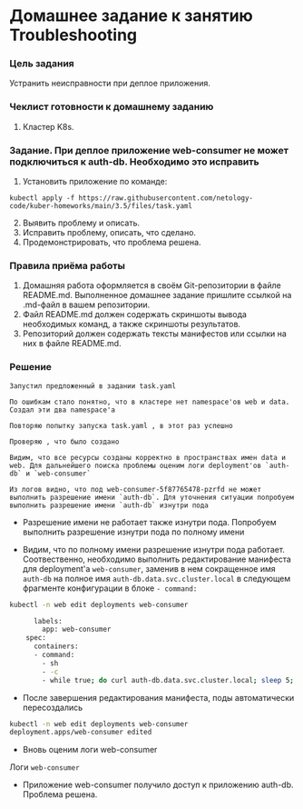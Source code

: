 # Домашнее задание к занятию Troubleshooting

### Цель задания

Устранить неисправности при деплое приложения.

### Чеклист готовности к домашнему заданию

1. Кластер K8s.

### Задание. При деплое приложение web-consumer не может подключиться к auth-db. Необходимо это исправить

1. Установить приложение по команде:
```shell
kubectl apply -f https://raw.githubusercontent.com/netology-code/kuber-homeworks/main/3.5/files/task.yaml
```
2. Выявить проблему и описать.
3. Исправить проблему, описать, что сделано.
4. Продемонстрировать, что проблема решена.


### Правила приёма работы

1. Домашняя работа оформляется в своём Git-репозитории в файле README.md. Выполненное домашнее задание пришлите ссылкой на .md-файл в вашем репозитории.
2. Файл README.md должен содержать скриншоты вывода необходимых команд, а также скриншоты результатов.
3. Репозиторий должен содержать тексты манифестов или ссылки на них в файле README.md.

### Решение

```Запустил предложенный в задании task.yaml```


 ```По ошибкам стало понятно, что в кластере нет namespace'ов web и data. Создал эти два namespace'a```



 ```Повторяю попытку запуска task.yaml , в этот раз успешно ```



 ``` Проверяю , что было создано ```



```Видим, что все ресурсы созданы корректно в пространствах имен data и web. Для дальнейшего поиска проблемы оценим логи deployment'ов `auth-db` и `web-consumer` ```



```Из логов видно, что под web-consumer-5f87765478-pzrfd не может выполнить разрешение имени `auth-db`. Для уточнения ситуации попробуем выполнить разрешение имени `auth-db` изнутри пода ```



* Разрешение имени не работает также изнутри пода. Попробуем выполнить разрешение изнутри пода по полному имени


* Видим, что по полному имени разрешение изнутри пода работает. Соотвественно, необходимо выполнить редактирование манифеста для deployment'a `web-consumer`, заменив в нем сокращенное имя `auth-db` на полное имя `auth-db.data.svc.cluster.local` в следующем фрагменте конфигурации в блоке `- command:`

```bash
kubectl -n web edit deployments web-consumer
```
```bash
      labels:
        app: web-consumer
    spec:
      containers:
      - command:
        - sh
        - -c
        - while true; do curl auth-db.data.svc.cluster.local; sleep 5; done

```
* После завершения редактирования манифеста, поды автоматически пересоздались
```bash
kubectl -n web edit deployments web-consumer
deployment.apps/web-consumer edited
```
* Вновь оценим логи  web-consumer



Логи `web-consumer`



* Приложение web-consumer получило доступ к приложению auth-db. Проблема решена.
